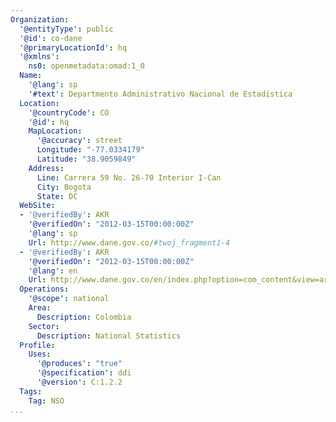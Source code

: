 ```yaml
---
Organization:
  '@entityType': public
  '@id': co-dane
  '@primaryLocationId': hq
  '@xmlns':
    ns0: openmetadata:omad:1_0
  Name:
    '@lang': sp
    '#text': Departmento Administrativo Nacional de Estadistica
  Location:
    '@countryCode': CO
    '@id': hq
    MapLocation:
      '@accuracy': street
      Longitude: "-77.0334179"
      Latitude: "38.9059849"
    Address:
      Line: Carrera 59 No. 26-70 Interior I-Can
      City: Bogota
      State: DC
  WebSite:
  - '@verifiedBy': AKR
    '@verifiedOn': "2012-03-15T00:00:00Z"
    '@lang': sp
    Url: http://www.dane.gov.co/#twoj_fragment1-4
  - '@verifiedBy': AKR
    '@verifiedOn': "2012-03-15T00:00:00Z"
    '@lang': en
    Url: http://www.dane.gov.co/en/index.php?option=com_content&view=article&d=175&Itemid=28
  Operations:
    '@scope': national
    Area:
      Description: Colombia
    Sector:
      Description: National Statistics
  Profile:
    Uses:
      '@produces': "true"
      '@specification': ddi
      '@version': C:1.2.2
  Tags:
    Tag: NSO
...
```

